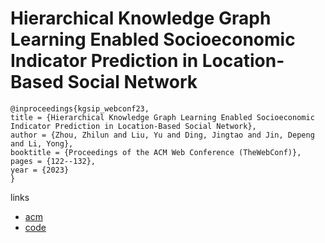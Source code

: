 # Hierarchical Knowledge Graph Learning Enabled Socioeconomic Indicator Prediction in Location-Based Social Network

```
@inproceedings{kgsip_webconf23,
title = {Hierarchical Knowledge Graph Learning Enabled Socioeconomic Indicator Prediction in Location-Based Social Network},
author = {Zhou, Zhilun and Liu, Yu and Ding, Jingtao and Jin, Depeng and Li, Yong},
booktitle = {Proceedings of the ACM Web Conference (TheWebConf)},
pages = {122--132},
year = {2023}
}
```

links
- [acm](https://dl.acm.org/doi/10.1145/3543507.3583239)
- [code](https://github.com/tsinghua-fib-lab/KG-socioeconomic-indicator-prediction)
